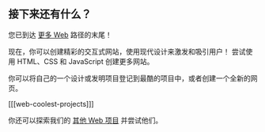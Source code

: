 ## 接下来还有什么？

您已到达 [更多 Web](https://projects.raspberrypi.org/en/pathways/more-web) 路径的末尾！

现在，你可以创建精彩的交互式网站，使用现代设计来激发和吸引用户！ 尝试使用 HTML、CSS 和 JavaScript 创建更多网站。

你可以将自己的一个设计或发明项目登记到最酷的项目中，或者创建一个全新的网页。

[[[web-coolest-projects]]]

你还可以探索我们的 [其他 Web 项目](https://projects.raspberrypi.org/en/projects?software%5B%5D=html-css-javascript) 并尝试他们。
